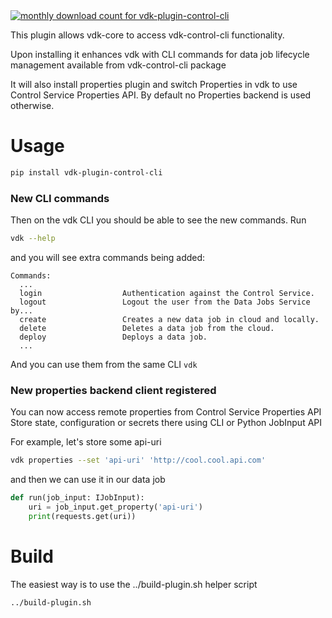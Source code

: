 <a href="https://pypistats.org/packages/vdk-plugin-control-cli" alt="Monthly Downloads">
        <img src="https://img.shields.io/pypi/dm/vdk-plugin-control-cli.svg" alt="monthly download count for vdk-plugin-control-cli"></a>

This plugin allows vdk-core to access vdk-control-cli functionality.

Upon installing it enhances vdk with CLI commands for data job lifecycle management available from vdk-control-cli package

It will also install properties plugin and switch Properties in vdk to use Control Service Properties API.
By default no Properties backend is used otherwise.

# Usage


```bash
pip install vdk-plugin-control-cli
```

### New CLI commands

Then on the vdk CLI you should be able to see the new commands. Run
```bash
vdk --help
```
and you will see extra commands being added:
```
Commands:
  ...
  login                  Authentication against the Control Service.
  logout                 Logout the user from the Data Jobs Service by...
  create                 Creates a new data job in cloud and locally.
  delete                 Deletes a data job from the cloud.
  deploy                 Deploys a data job.
  ...
```

And you can use them from the same CLI `vdk`

### New properties backend client registered

You can now access remote properties from Control Service Properties API
Store state, configuration or secrets there using CLI or Python JobInput API

For example, let's store some api-uri

```bash
vdk properties --set 'api-uri' 'http://cool.cool.api.com'
```

and then we can use it in our data job

```python
def run(job_input: IJobInput):
    uri = job_input.get_property('api-uri')
    print(requests.get(uri))
```

# Build

The easiest way is to use the ../build-plugin.sh helper script

```bash
../build-plugin.sh
```
